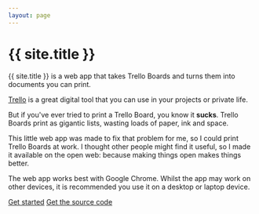 ```yaml
---
layout: page
---
```


# {{ site.title }}

<p class="lead">{{ site.title }} is a web app that takes Trello Boards and turns them into documents you can print.</p>

[Trello](//trello.com "Visit Trello") is a great digital tool that you can use in your projects or private life. 

But if you've ever tried to print a Trello Board, you know it **sucks**. Trello Boards print as gigantic lists, wasting loads of paper, ink and space.

This little web app was made to fix that problem for me, so I could print Trello Boards at work. I thought other people might find it useful, so I made it available on the open web: because making things open makes things better.

The web app works best with Google Chrome. Whilst the app may work on other devices, it is recommended you use it on a desktop or laptop device.

<p><a href="{{ '/app/'  | prepend: site.baseurl | prepend: site.url }}" class="btn btn-lg btn-app" title="Start creating a dashboard">Get started</a> <a href="{{ site.github-repo }}" class="btn btn-lg btn-outline-app" title="Get the source code for this app from Github">Get the source code</a></p>